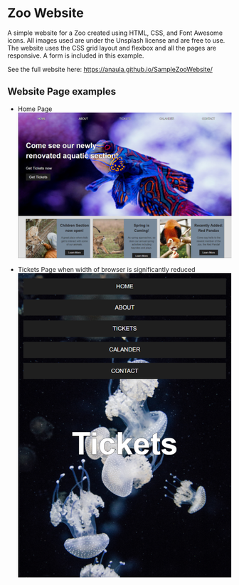# Zoo Website

A simple website for a Zoo created using HTML, CSS, and Font Awesome icons. All images used are under the Unsplash license and are free to use. The website uses the CSS grid layout and flexbox and all the pages are responsive.  A form is included in this example. 

See the full website here: https://anaula.github.io/SampleZooWebsite/

## Website Page examples

- Home Page
![Website snapshot](/website-snapshots/ZooWebsite.PNG)

- Tickets Page when width of browser is significantly reduced
![Website responsive snapshot](/website-snapshots/ZooWebsiteResponsive.PNG)

